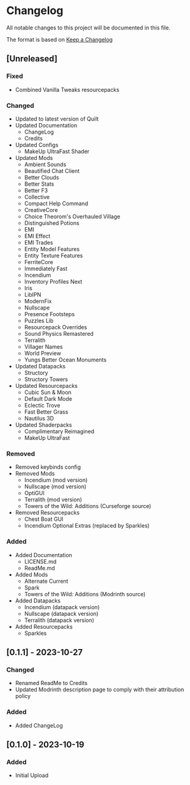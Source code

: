 # Changelog

All notable changes to this project will be documented in this file.

The format is based on [Keep a Changelog](https://keepachangelog.com/en/1.1.0/)

## [Unreleased]

### Fixed

  - Combined Vanilla Tweaks resourcepacks

### Changed

  - Updated to latest version of Quilt
  - Updated Documentation
    * ChangeLog 
    * Credits
  - Updated Configs
    * MakeUp UltraFast Shader
  - Updated Mods
    * Ambient Sounds
    * Beautified Chat Client
    * Better Clouds
    * Better Stats
    * Better F3
    * Collective
    * Compact Help Command
    * CreativeCore
    * Choice Theorom's Overhauled Village
    * Distinguished Potions
    * EMI
    * EMI Effect
    * EMI Trades
    * Entity Model Features
    * Entity Texture Features
    * FerriteCore
    * Immediately Fast
    * Incendium
    * Inventory Profiles Next
    * Iris
    * LibIPN
    * ModernFix
    * Nullscape
    * Presence Footsteps
    * Puzzles Lib
    * Resourcepack Overrides
    * Sound Physics Remastered
    * Terralith
    * Villager Names
    * World Preview
    * Yungs Better Ocean Monuments
  - Updated Datapacks
    * Structory
    * Structory Towers
  - Updated Resourcepacks
    * Cubic Sun & Moon
    * Default Dark Mode
    * Eclectic Trove
    * Fast Better Grass
    * Nautilus 3D
  - Updated Shaderpacks
    * Complimentary Reimagined
    * MakeUp UltraFast

### Removed

  - Removed keybinds config
  - Removed Mods
    * Incendium (mod version)
    * Nullscape (mod version)
    * OptiGUI
    * Terralith (mod version)
    * Towers of the Wild: Additions (Curseforge source)
  - Removed Resourcepacks
    * Chest Boat GUI
    * Incendium Optional Extras (replaced by Sparkles)

### Added

  - Added Documentation
    * LICENSE.md
    * ReadMe.md
  - Added Mods
    * Alternate Current
    * Spark
    * Towers of the Wild: Additions (Modrinth source)
  - Added Datapacks
    * Incendium (datapack version)
    * Nullscape (datapack version)
    * Terralith (datapack version)
  - Added Resourcepacks
    * Sparkles

## [0.1.1] - 2023-10-27

### Changed

  - Renamed ReadMe to Credits
  - Updated Modrinth description page to comply with their attribution policy

### Added

  - Added ChangeLog

## [0.1.0] - 2023-10-19

### Added

  - Initial Upload